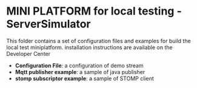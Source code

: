 MINI PLATFORM for local testing - ServerSimulator
=========================
This folder contains a set of configuration files and examples for build the local test miniplatform. installation instructions are available on the Developer Center

* **Configuration File**: a configuration of demo stream
* **Mqtt publisher example**: a sample of java publisher
* **stomp subscriptor example**: a sample of STOMP client



